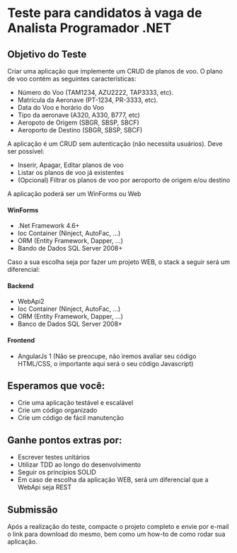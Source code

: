 # Teste para candidatos à vaga de Analista Programador .NET

## Objetivo do Teste
Criar uma aplicação que implemente um CRUD de planos de voo.
O plano de voo contém as seguintes características:
- Número do Voo (TAM1234, AZU2222, TAP3333, etc).
- Matrícula da Aeronave (PT-1234, PR-3333, etc).
- Data do Voo e horário do Voo
- Tipo da aeronave (A320, A330, B777, etc)
- Aeropoto de Origem (SBGR, SBSP, SBCF)
- Aeroporto de Destino (SBGR, SBSP, SBCF)

A aplicação é um CRUD sem autenticação (não necessita usuários). Deve ser possível:
- Inserir, Apagar, Editar planos de voo
- Listar os planos de voo já existentes
- (Opcional) Filtrar os planos de voo por aeroporto de origem e/ou destino

A aplicação poderá ser um WinForms ou Web

#### WinForms
- .Net Framework 4.6+
- Ioc Container (Ninject, AutoFac, ...)
- ORM (Entity Framework, Dapper, ...)
- Bando de Dados SQL Server 2008+

Caso a sua escolha seja por fazer um projeto WEB, o stack a seguir será um diferencial:

#### Backend
- WebApi2
- Ioc Container (Ninject, AutoFac, ...)
- ORM (Entity Framework, Dapper, ...)
- Banco de Dados SQL Server 2008+

#### Frontend
- AngularJs 1
(Não se preocupe, não iremos avaliar seu código HTML/CSS, o importante aqui será o seu código Javascript)

## Esperamos que você:
- Crie uma aplicação testável e escalável
- Crie um código organizado
- Crie um código de fácil manutenção

## Ganhe pontos extras por:
- Escrever testes unitários
- Utilizar TDD ao longo do desenvolvimento
- Seguir os princípios SOLID
- Em caso de escolha da aplicação WEB, será um diferencial que a WebApi seja REST

## Submissão
Após a realização do teste, compacte o projeto completo e envie por e-mail o link para download do mesmo, bem como um how-to de como rodar sua aplicação.









